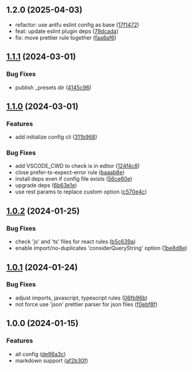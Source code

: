 ## 1.2.0 (2025-04-03)

* refactor: use antfu eslint config as base ([17f1472](https://github.com/kainstar/eslint-config/commit/17f1472))
* feat: update eslint plugin deps ([79dcada](https://github.com/kainstar/eslint-config/commit/79dcada))
* fix: move prettier rule together ([faa8af6](https://github.com/kainstar/eslint-config/commit/faa8af6))

## [1.1.1](https://github.com/kainstar/eslint-config/compare/v1.1.0...v1.1.1) (2024-03-01)


### Bug Fixes

* publish _presets dir ([4145c96](https://github.com/kainstar/eslint-config/commit/4145c968c6f723dbef685670bcbe72f7c4605d21))

## [1.1.0](https://github.com/kainstar/eslint-config/compare/v1.0.2...v1.1.0) (2024-03-01)


### Features

* add initialize config cli ([311b968](https://github.com/kainstar/eslint-config/commit/311b9687cfda157e873b2c763fdc84a7ede498e5))


### Bug Fixes

* add VSCODE_CWD to check is in editor ([124f4c8](https://github.com/kainstar/eslint-config/commit/124f4c876c8ab7421e71a1db1ec1d30ec04c72c8))
* close prefer-ts-expect-error rule ([baaab8e](https://github.com/kainstar/eslint-config/commit/baaab8ef8965d696f00b0d783663d3c758204989))
* install deps even if config file exists ([56ce60e](https://github.com/kainstar/eslint-config/commit/56ce60ed8cb81805c11423c2c1368c0a21c80aa1))
* upgrade deps ([6b63e1e](https://github.com/kainstar/eslint-config/commit/6b63e1ea4034c6cfc68740a2afc3b5c37fe374d8))
* use rest params to replace custom option ([c570e4c](https://github.com/kainstar/eslint-config/commit/c570e4c4c2676842c0a1185824dfefef89c9fd8e))

## [1.0.2](https://github.com/kainstar/eslint-config/compare/v1.0.1...v1.0.2) (2024-01-25)


### Bug Fixes

* check 'js' and 'ts' files for react rules ([b5c639a](https://github.com/kainstar/eslint-config/commit/b5c639ac4a6bda251f1f828c10e3954a7bde42f7))
* enable import/no-duplicates 'considerQueryString' option ([1be8d8e](https://github.com/kainstar/eslint-config/commit/1be8d8ec1f848fc24a6008f12c60487ca98bb3f0))

## [1.0.1](https://github.com/kainstar/eslint-config/compare/v1.0.0...v1.0.1) (2024-01-24)


### Bug Fixes

* adjust imports, javascript, typescript rules ([06fb96b](https://github.com/kainstar/eslint-config/commit/06fb96bf4d076e3d5028abe1864b48a14dbd64ea))
* not force use 'json' prettier parser for json files ([f0ebf8f](https://github.com/kainstar/eslint-config/commit/f0ebf8f977c62569cbec8a58f1bc187a7627c6cc))

## 1.0.0 (2024-01-15)


### Features

* all config ([de96a3c](https://github.com/kainstar/eslint-config/commit/de96a3cd3132ce6e62eb510783c9fc0c60218d1d))
* markdown support ([af2b30f](https://github.com/kainstar/eslint-config/commit/af2b30faceb0151d46770e58be60ea5d2827f88b))
